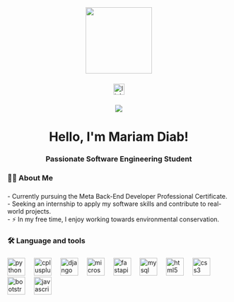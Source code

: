 <div align="center">
  <img height="150" src="https://github.com/mariam-diab/mariam-diab/assets/95102488/7de36600-d052-4e13-8003-bce30909cfd6"/>
</div>

###

<div align="center">
  <img src="https://img.shields.io/static/v1?message=LinkedIn&logo=linkedin&label=&color=0077B5&logoColor=white&labelColor=&style=for-the-badge" height="25" alt="linkedin logo"  />
</div>

###

<div align="center">
  <img src="https://visitor-badge.laobi.icu/badge?page_id=mariam-diab.mariam-diab&"  />
</div>

###

<h1 align="center">Hello, I'm Mariam Diab!</h1>
<h3 align="center">Passionate Software Engineering Student</h3>

###

<h3 align="left">👩‍💻  About Me</h3>

###

<p align="left">- Currently pursuing the Meta Back-End Developer Professional Certificate.<br>- Seeking an internship to apply my software skills and contribute to real-world projects.<br>- ⚡ In my free time, I enjoy working towards environmental conservation.</p>

###

<h3 align="left">🛠 Language and tools</h3>

###

<div align="left">
  <img src="https://cdn.jsdelivr.net/gh/devicons/devicon/icons/python/python-original.svg" height="40" alt="python logo"  />
  <img width="12" />
  <img src="https://cdn.jsdelivr.net/gh/devicons/devicon/icons/cplusplus/cplusplus-original.svg" height="40" alt="cplusplus logo"  />
  <img width="12" />
  <img src="https://cdn.jsdelivr.net/gh/devicons/devicon/icons/django/django-plain.svg" height="40" alt="django logo"  />
  <img width="12" />
  <img src="https://cdn.jsdelivr.net/gh/devicons/devicon/icons/microsoftsqlserver/microsoftsqlserver-plain.svg" height="40" alt="microsoftsqlserver logo"  />
  <img width="12" />
  <img src="https://cdn.jsdelivr.net/gh/devicons/devicon/icons/fastapi/fastapi-original.svg" height="40" alt="fastapi logo"  />
  <img width="12" />
  <img src="https://cdn.jsdelivr.net/gh/devicons/devicon/icons/mysql/mysql-original.svg" height="40" alt="mysql logo"  />
  <img width="12" />
  <img src="https://cdn.jsdelivr.net/gh/devicons/devicon/icons/html5/html5-original.svg" height="40" alt="html5 logo"  />
  <img width="12" />
  <img src="https://cdn.jsdelivr.net/gh/devicons/devicon/icons/css3/css3-original.svg" height="40" alt="css3 logo"  />
  <img width="12" />
  <img src="https://cdn.jsdelivr.net/gh/devicons/devicon/icons/bootstrap/bootstrap-original.svg" height="40" alt="bootstrap logo"  />
  <img width="12" />
  <img src="https://cdn.jsdelivr.net/gh/devicons/devicon/icons/javascript/javascript-original.svg" height="40" alt="javascript logo"  />
</div>

<!--

###

<h3 align="left">🔥   My Stats :</h3>

###

<!--
<div align="center">
  <img src="https://streak-stats.demolab.com?user=mariam-diab&locale=en&mode=daily&theme=dark&hide_border=false&border_radius=5&order=3" height="220" alt="streak graph"  />
</div>
>

###
